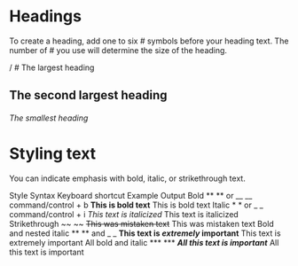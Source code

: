 # Headings
To create a heading, add one to six # symbols before your heading text. The number of # you use will determine the size of the heading.

/ # The largest heading
## The second largest heading
###### The smallest heading

# Styling text
You can indicate emphasis with bold, italic, or strikethrough text.

Style	Syntax	Keyboard shortcut	Example	Output
Bold	** ** or __ __	command/control + b	**This is bold text**	This is bold text
Italic	* * or _ _	command/control + i	*This text is italicized*	This text is italicized
Strikethrough	~~ ~~		~~This was mistaken text~~	This was mistaken text
Bold and nested italic	** ** and _ _		**This text is _extremely_ important**	This text is extremely important
All bold and italic	*** ***		***All this text is important***	All this text is important
